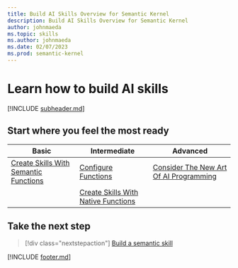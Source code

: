 ```yaml
---
title: Build AI Skills Overview for Semantic Kernel
description: Build AI Skills Overview for Semantic Kernel
author: johnmaeda
ms.topic: skills
ms.author: johnmaeda
ms.date: 02/07/2023
ms.prod: semantic-kernel
---
```


# Learn how to build AI skills

[!INCLUDE [subheader.md](../includes/pat_medium.md)]

## Start where you feel the most ready

| Basic | Intermediate | Advanced |
|---|---|---|
| [Create Skills With Semantic Functions](buildsemanticskills) | [Configure Functions](configurefunctions) | [Consider The New Art Of AI Programming](schillacelaws) |
| | [Create Skills With Native Functions](buildnativeskills) | |

## Take the next step

> [!div class="nextstepaction"]
> [Build a semantic skill](buildsemanticskills)

[!INCLUDE [footer.md](../includes/footer.md)]